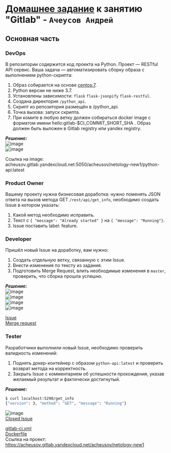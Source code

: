 # [Домашнее задание](https://github.com/netology-code/mnt-homeworks/blob/MNT-video/09-ci-06-gitlab/README.md) к занятию  "Gitlab" - `Ачеусов Андрей`



## Основная часть

### DevOps

В репозитории содержится код проекта на Python. Проект — RESTful API сервис. Ваша задача — автоматизировать сборку образа с выполнением python-скрипта:

1. Образ собирается на основе [centos:7](https://hub.docker.com/_/centos?tab=tags&page=1&ordering=last_updated).
2. Python версии не ниже 3.7.
3. Установлены зависимости: `flask` `flask-jsonpify` `flask-restful`.
4. Создана директория `/python_api`.
5. Скрипт из репозитория размещён в /python_api.
6. Точка вызова: запуск скрипта.
7. При комите в любую ветку должен собираться docker image с форматом имени hello:gitlab-$CI_COMMIT_SHORT_SHA . Образ должен быть выложен в Gitlab registry или yandex registry.   

***Решение:***  
![image](https://github.com/AndrewAche/HW_ALL/assets/121398221/35e8cd6d-d19c-411a-81fb-6f6f97767022)    
![image](https://github.com/AndrewAche/HW_ALL/assets/121398221/14a701b9-e8a6-413f-8e7a-721e94845832)  

Ссылка на image: acheusov.gitlab.yandexcloud.net:5050/acheusov/netology-new1/python-api:latest  

  
### Product Owner

Вашему проекту нужна бизнесовая доработка: нужно поменять JSON ответа на вызов метода GET `/rest/api/get_info`, необходимо создать Issue в котором указать:

1. Какой метод необходимо исправить.
2. Текст с `{ "message": "Already started" }` на `{ "message": "Running"}`.
3. Issue поставить label: feature.

### Developer

Пришёл новый Issue на доработку, вам нужно:

1. Создать отдельную ветку, связанную с этим Issue.
2. Внести изменения по тексту из задания.
3. Подготовить Merge Request, влить необходимые изменения в `master`, проверить, что сборка прошла успешно.


***Решение:***  
![image](https://github.com/AndrewAche/HW_ALL/assets/121398221/95a94521-8fac-479f-b91d-99bdefd345c0)  
![image](https://github.com/AndrewAche/HW_ALL/assets/121398221/c6c3eafe-3f03-46a7-8ae1-55276473ea67)   
![image](https://github.com/AndrewAche/HW_ALL/assets/121398221/6fa96945-575b-4465-b746-7e82d2a9e06f)  
![image](https://github.com/AndrewAche/HW_ALL/assets/121398221/9c8e2f09-8587-47cc-a0e2-385c9b3a0562)   


[Issue](https://acheusov.gitlab.yandexcloud.net/acheusov/netology-new1/-/issues/2)   
[Merge request](https://acheusov.gitlab.yandexcloud.net/acheusov/netology-new1/-/merge_requests/2)  



### Tester

Разработчики выполнили новый Issue, необходимо проверить валидность изменений:

1. Поднять докер-контейнер с образом `python-api:latest` и проверить возврат метода на корректность.
2. Закрыть Issue с комментарием об успешности прохождения, указав желаемый результат и фактически достигнутый.

***Решение:***  
```bash
$ curl localhost:5290/get_info
{"version": 3, "method": "GET", "message": "Running"}
```
![image](https://github.com/AndrewAche/HW_ALL/assets/121398221/9705bc97-df43-473c-b658-e34488e00cf4)  
[Closed Issue](https://acheusov.gitlab.yandexcloud.net/acheusov/netology-new1/-/issues/2)   

   
   
  
[gitlab-ci.yml](https://github.com/AndrewAche/HW_ALL/blob/main/CICD/5-Gitlab/gitlab-ci.yml)  
[Dockerfile](https://github.com/AndrewAche/HW_ALL/blob/main/CICD/5-Gitlab/Dockerfile)  
Ссылка на проект: https://acheusov.gitlab.yandexcloud.net/acheusov/netology-new1






